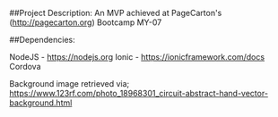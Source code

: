 ##Project Description:
An MVP achieved at PageCarton's (http://pagecarton.org) Bootcamp MY-07

##Dependencies:

NodeJS - https://nodejs.org
Ionic - https://ionicframework.com/docs
Cordova

Background image retrieved via; https://www.123rf.com/photo_18968301_circuit-abstract-hand-vector-background.html
